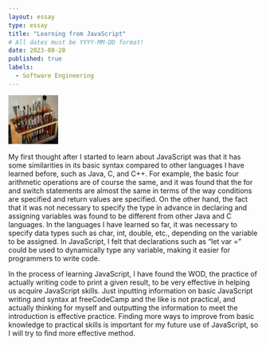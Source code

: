 ```yaml
---
layout: essay
type: essay
title: "Learning from JavaScript"
# All dates must be YYYY-MM-DD format!
date: 2023-08-28
published: true
labels:
  - Software Engineering
---
```


<img width="100px" class="rounded float-start pe-4" src="../img/igniting/paintbrushes.jpg">

My first thought after I started to learn about JavaScript was that it has some similarities in its basic syntax compared to other languages I have learned before, such as Java, C, and C++. For example, the basic four arithmetic operations are of course  the same, and it was found that the for and switch statements are almost the same in terms of the way conditions are specified and return values are specified. On the other hand, the fact that it was not necessary to specify the type in advance in declaring and assigning variables was found to be different from other Java and C languages. In the languages I have learned so far, it was necessary to specify data types such as char, int, double, etc., depending on the variable to be assigned. In JavaScript, I felt that declarations such as “let var =” could be used to dynamically type any variable, making it easier for programmers to write code.

In the process of learning JavaScript, I have found the WOD, the practice of actually writing code to print a given result, to be very effective in helping us acquire JavaScript skills. Just inputting information on basic JavaScript writing and syntax at freeCodeCamp and the like is not practical, and actually thinking for myself and outputting the information to meet the introduction is effective practice. Finding more ways to improve from basic knowledge to practical skills is important for my future use of JavaScript, so I will try to find more effective method.
